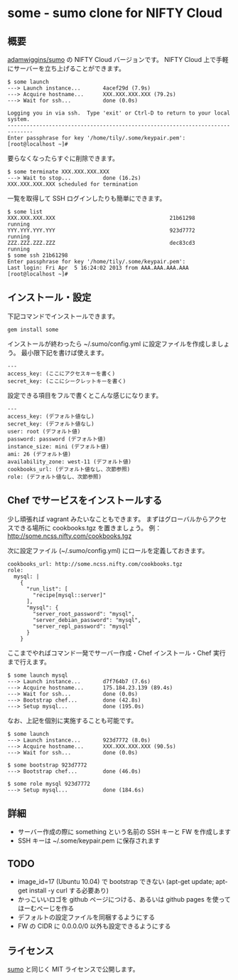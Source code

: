 # some - sumo clone for NIFTY Cloud

## 概要

[adamwiggins/sumo](http://github.com/adamwiggins/sumo) の NIFTY Cloud バージョンです。
NIFTY Cloud 上で手軽にサーバーを立ち上げることができます。

    $ some launch
    ---> Launch instance...       4acef29d (7.9s)
    ---> Acquire hostname...      XXX.XXX.XXX.XXX (79.2s)
    ---> Wait for ssh...          done (0.0s)
    
    Logging you in via ssh.  Type 'exit' or Ctrl-D to return to your local system.
    ------------------------------------------------------------------------------
    Enter passphrase for key '/home/tily/.some/keypair.pem':
    [root@localhost ~]#

要らなくなったらすぐに削除できます。

    $ some terminate XXX.XXX.XXX.XXX
    ---> Wait to stop...          done (16.2s)
    XXX.XXX.XXX.XXX scheduled for termination

一覧を取得して SSH ログインしたりも簡単にできます。

    $ some list
    XXX.XXX.XXX.XXX                                    21b61298     running
    YYY.YYY.YYY.YYY                                    923d7772     running
    ZZZ.ZZZ.ZZZ.ZZZ                                    dec83cd3     running
    $ some ssh 21b61298
    Enter passphrase for key '/home/tily/.some/keypair.pem':
    Last login: Fri Apr  5 16:24:02 2013 from AAA.AAA.AAA.AAA
    [root@localhost ~]#

## インストール・設定

下記コマンドでインストールできます。

    gem install some

インストールが終わったら ~/.sumo/config.yml に設定ファイルを作成しましょう。
最小限下記を書けば使えます。

    ---
    access_key: (ここにアクセスキーを書く)
    secret_key: (ここにシークレットキーを書く)

設定できる項目をフルで書くとこんな感じになります。

    ---
    access_key: (デフォルト値なし)
    secret_key: (デフォルト値なし)
    user: root (デフォルト値)
    password: password (デフォルト値)
    instance_size: mini (デフォルト値)
    ami: 26 (デフォルト値)
    availability_zone: west-11 (デフォルト値)
    cookbooks_url: (デフォルト値なし、次節参照)
    role: (デフォルト値なし、次節参照)

## Chef でサービスをインストールする

少し頑張れば vagrant みたいなこともできます。
まずはグローバルからアクセスできる場所に cookbooks.tgz を置きましょう。
例：http://some.ncss.nifty.com/cookbooks.tgz

次に設定ファイル (~/.sumo/config.yml) にロールを定義しておきます。

    cookbooks_url: http://some.ncss.nifty.com/cookbooks.tgz
    role:
      mysql: |
        {
          "run_list": [
            "recipe[mysql::server]"
          ],
          "mysql": {
            "server_root_password": "mysql",
            "server_debian_password": "mysql",
            "server_repl_password": "mysql"
          }
        }

ここまでやればコマンド一発でサーバー作成・Chef インストール・Chef 実行まで行えます。

    $ some launch mysql
    ---> Launch instance...       d7f764b7 (7.6s)
    ---> Acquire hostname...      175.184.23.139 (89.4s)
    ---> Wait for ssh...          done (0.0s)
    ---> Bootstrap chef...        done (42.8s)
    ---> Setup mysql...           done (195.0s)

なお、上記を個別に実施することも可能です。

    $ some launch
    ---> Launch instance...       923d7772 (8.0s)
    ---> Acquire hostname...      XXX.XXX.XXX.XXX (90.5s)
    ---> Wait for ssh...          done (0.0s)
    
    $ some bootstrap 923d7772
    ---> Bootstrap chef...        done (46.0s)
    
    $ some role mysql 923d7772
    ---> Setup mysql...           done (184.6s)

## 詳細

 * サーバー作成の際に something という名前の SSH キーと FW を作成します
 * SSH キーは ~/.some/keypair.pem に保存されます

## TODO

 * image_id=17 (Ubuntu 10.04) で bootstrap できない (apt-get update; apt-get install -y curl する必要あり)
 * かっこいいロゴを github ページにつける、あるいは github pages を使ってほーむぺーじを作る
 * デフォルトの設定ファイルを同梱するようにする
 * FW の CIDR に 0.0.0.0/0 以外も設定できるようにする

## ライセンス

[sumo](http://github.com/adamwiggins/sumo) と同じく MIT ライセンスで公開します。
